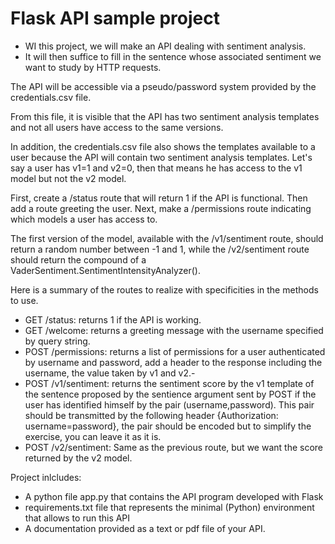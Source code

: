 # Flask API sample project 
- WI this project, we will make an API dealing with sentiment analysis. 
- It will then suffice to fill in the sentence whose associated sentiment we want to study by HTTP requests.

The API will be accessible via a pseudo/password system provided by the credentials.csv file. 

From this file, it is visible that the API has two sentiment analysis templates and not all users have access to the same versions.

In addition, the credentials.csv file also shows the templates available to a user because the API will contain two sentiment analysis templates. Let's say a user has v1=1 and v2=0, then that means he has access to the v1 model but not the v2 model.

First, create a /status route that will return 1 if the API is functional. Then add a route greeting the user. Next, make a /permissions route indicating which models a user has access to.

The first version of the model, available with the /v1/sentiment route, should return a random number between -1 and 1, while the /v2/sentiment route should return the compound of a VaderSentiment.SentimentIntensityAnalyzer(). 

Here is a summary of the routes to realize with specificities in the methods to use.

- GET /status: returns 1 if the API is working.
- GET /welcome: returns a greeting message with the username specified by query string.
- POST /permissions: returns a list of permissions for a user authenticated by username and password, add a header to the response including the username, the value taken by v1 and v2.- 
- POST /v1/sentiment: returns the sentiment score by the v1 template of the sentence proposed by the sentience argument sent by POST if the user has identified himself by the pair (username,password). This pair should be transmitted by the following header {Authorization: username=password}, the pair should be encoded but to simplify the exercise, you can leave it as it is.
- POST /v2/sentiment: Same as the previous route, but we want the score returned by the v2 model.

Project inlcludes:
- A python file app.py that contains the API program developed with Flask
- requirements.txt file that represents the minimal (Python) environment that allows to run this API
- A documentation provided as a text or pdf file of your API.
